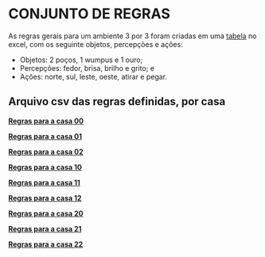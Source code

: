 # **CONJUNTO DE REGRAS**

As regras gerais para um ambiente 3 por 3 foram criadas em uma [tabela](https://docs.google.com/spreadsheets/d/1P9ERyc96ZGstzZdIpT79o8C-XpIPPAhLF2d93hOksVY/edit?usp=sharing) no excel, com os seguinte objetos, percepções e ações:

- Objetos: 2 poços, 1 wumpus e 1 ouro;
- Percepções: fedor, brisa, brilho e grito; e
- Ações: norte, sul, leste, oeste, atirar e pegar.

## **Arquivo csv das regras definidas, por casa**

**[Regras para a casa 00](https://github.com/cotabr/Mundo-de-Wumpus/blob/main/Etapa%202/Ambiente%203X3%20-%20Regras/casa-00.csv)**

**[Regras para a casa 01](https://github.com/cotabr/Mundo-de-Wumpus/blob/main/Etapa%202/Ambiente%203X3%20-%20Regras/casa-01.csv)**

**[Regras para a casa 02](https://github.com/cotabr/Mundo-de-Wumpus/blob/main/Etapa%202/Ambiente%203X3%20-%20Regras/casa-02.csv)**

**[Regras para a casa 10](https://github.com/cotabr/Mundo-de-Wumpus/blob/main/Etapa%202/Ambiente%203X3%20-%20Regras/casa-10.csv)**

**[Regras para a casa 11](https://github.com/cotabr/Mundo-de-Wumpus/blob/main/Etapa%202/Ambiente%203X3%20-%20Regras/casa-11.csv)**

**[Regras para a casa 12](https://github.com/cotabr/Mundo-de-Wumpus/blob/main/Etapa%202/Ambiente%203X3%20-%20Regras/casa-12.csv)**

**[Regras para a casa 20](https://github.com/cotabr/Mundo-de-Wumpus/blob/main/Etapa%202/Ambiente%203X3%20-%20Regras/casa-20.csv)**

**[Regras para a casa 21](https://github.com/cotabr/Mundo-de-Wumpus/blob/main/Etapa%202/Ambiente%203X3%20-%20Regras/casa-21.csv)**

**[Regras para a casa 22](https://github.com/cotabr/Mundo-de-Wumpus/blob/main/Etapa%202/Ambiente%203X3%20-%20Regras/casa-21.csv)**
